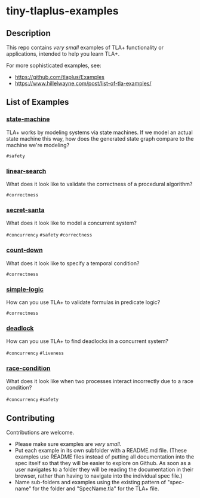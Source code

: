 # tiny-tlaplus-examples

## Description

This repo contains *very small* examples of TLA+ functionality or applications, intended to help you learn TLA+.

For more sophisticated examples, see:

* https://github.com/tlaplus/Examples
* https://www.hillelwayne.com/post/list-of-tla-examples/

## List of Examples

### [state-machine](./state-machine)


TLA+ works by modeling systems via state machines.  If we model an actual state machine this way, how does the generated state graph compare to the machine we're modeling?

`#safety`

### [linear-search](./linear-search)

What does it look like to validate the correctness of a procedural algorithm?

`#correctness` 

### [secret-santa](./secret-santa)

What does it look like to model a concurrent system?

`#concurrency` `#safety` `#correctness`

### [count-down](./count-down)

What does it look like to specify a temporal condition?

`#correctness`

### [simple-logic](./simple-logic)

How can you use TLA+ to validate formulas in predicate logic?

`#correctness`

### [deadlock](./deadlock)

How can you use TLA+ to find deadlocks in a concurrent system?

`#concurrency` `#liveness`

### [race-condition](./race-condition)

What does it look like when two processes interact incorrectly due to a race condition?

`#concurrency` `#safety`




## Contributing

Contributions are welcome.  
* Please make sure examples are *very small*.
* Put each example in its own subfolder with a README.md file.  (These examples use README files instead of putting all documentation into the spec itself so that they will be easier to explore on Github.  As soon as a user navigates to a folder they will be reading the documentation in their browser, rather than having to navigate into the individual spec file.)
* Name sub-folders and examples using the existing pattern of "spec-name" for the folder and "SpecName.tla" for the TLA+ file.
